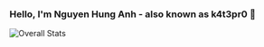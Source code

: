 ### Hello, I'm Nguyen Hung Anh - also known as k4t3pr0 👋
![Overall Stats](https://github-readme-stats.vercel.app/api?username=k4t3pr0&count_private=true&show_icons=true&hide=contribs)

